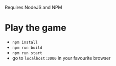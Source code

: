 Requires NodeJS and NPM

# Play the game
- ```npm install```
- ```npm run build```
- ```npm run start```
- go to ```localhost:3000``` in your favourite browser